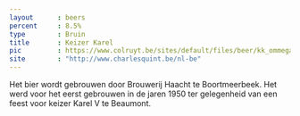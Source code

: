 ```yaml
---
layout      : beers
percent     : 8.5%
type        : Bruin
title       : Keizer Karel
pic         : https://www.colruyt.be/sites/default/files/beer/kk_ommegang.jpg
site        : "http://www.charlesquint.be/nl-be"
---
```



Het bier wordt gebrouwen door Brouwerij Haacht te Boortmeerbeek. Het werd voor het eerst gebrouwen in de jaren 1950 ter gelegenheid van een feest voor keizer Karel V te Beaumont.
